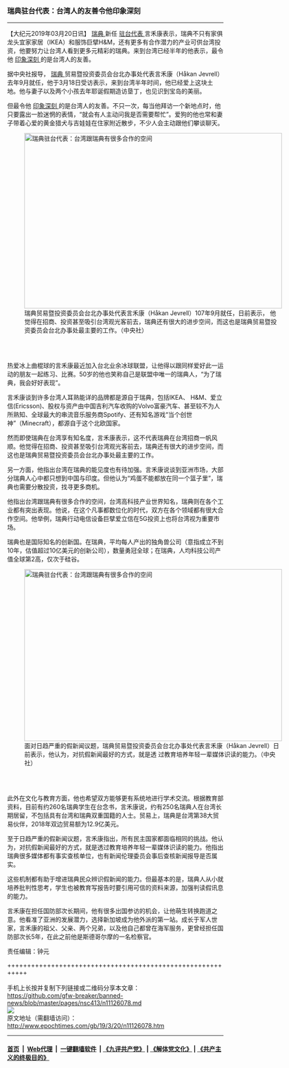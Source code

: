 ### 瑞典驻台代表：台湾人的友善令他印象深刻
------------------------

<p>
 【大纪元2019年03月20日讯】
 <a href="http://www.epochtimes.com/gb/tag/%E7%91%9E%E5%85%B8.html">
  瑞典
 </a>
 新任
 <a href="http://www.epochtimes.com/gb/tag/%E9%A9%BB%E5%8F%B0%E4%BB%A3%E8%A1%A8.html">
  驻台代表
 </a>
 言禾康表示，瑞典不只有家俱龙头宜家家居（IKEA）和服饰巨擘H&amp;M，还有更多有合作潜力的产业可供台湾投资，他要努力让台湾人看到更多元精彩的瑞典。来到台湾已经半年的他表示，最令他
 <a href="http://www.epochtimes.com/gb/tag/%E5%8D%B0%E8%B1%A1%E6%B7%B1%E5%88%BB.html">
  印象深刻
 </a>
 的是台湾人的友善。
</p>
<p>
 据中央社报导，
 <a href="http://www.epochtimes.com/gb/tag/%E7%91%9E%E5%85%B8.html">
  瑞典
 </a>
 贸易暨投资委员会台北办事处代表言禾康（Håkan Jevrell）去年9月就任，他于3月18日受访表示，来到台湾半年时间，他已经爱上这块土地。他与妻子以及两个小孩去年耶诞假期造访垦丁，也见识到宝岛的美丽。
</p>
<p>
 但最令他
 <a href="http://www.epochtimes.com/gb/tag/%E5%8D%B0%E8%B1%A1%E6%B7%B1%E5%88%BB.html">
  印象深刻
 </a>
 的是台湾人的友善。不只一次，每当他拜访一个新地点时，他只要露出一脸迷惘的表情，“就会有人主动问我是否需要帮忙”。爱狗的他也常和妻子带着心爱的黄金猎犬与吉娃娃在住家附近散步，不少人会主动跟他们攀谈聊天。
</p>
<p>
</p>
<figure class="wp-caption aligncenter" id="attachment_11126551" style="width: 600px">
 <a href="http://i.epochtimes.com/assets/uploads/2019/03/1903200410242378.jpg">
  <img alt="瑞典驻台代表：台湾跟瑞典有很多合作的空间" class="size-large wp-image-11126551" height="408" src="http://i.epochtimes.com/assets/uploads/2019/03/1903200410242378-600x408.jpg" title="瑞典驻台代表：台湾跟瑞典有很多合作的空间" width="600"/>
 </a>
 <br/><figcaption class="wp-caption-text">
  瑞典贸易暨投资委员会台北办事处代表言禾康（Håkan Jevrell）107年9月就任，日前表示， 他觉得在招商、投资甚至吸引台湾观光客前去，瑞典还有很大的进步空间，而这也是瑞典贸易暨投资委员会台北办事处最主要的工作。（中央社）
 </figcaption><br/>
</figure><br/>
<p>
 热爱冰上曲棍球的言禾康最近加入台北业余冰球联盟，让他得以跟同样爱好此一运动的朋友一起练习、比赛。50岁的他也笑称自己是联盟中唯一的瑞典人，“为了瑞典，我会好好表现”。
</p>
<p>
 言禾康谈到许多台湾人耳熟能详的品牌都是源自于瑞典，包括IKEA、 H&amp;M、爱立信(Ericsson)、股权与资产由中国吉利汽车收购的Volvo富豪汽车、甚至较不为人所熟知、全球最大的串流音乐服务商Spotify、还有知名游戏“当个创世神”（Minecraft），都源自于这个北欧国家。
</p>
<p>
 然而即使瑞典在台湾享有知名度，言禾康表示，这不代表瑞典在台湾招商一帆风顺。他觉得在招商、投资甚至吸引台湾观光客前去，瑞典还有很大的进步空间，而这也是瑞典贸易暨投资委员会台北办事处最主要的工作。
</p>
<p>
 另一方面，他指出台湾在瑞典的能见度也有待加强。言禾康说谈到亚洲市场，大部分瑞典人心中都只想到中国与印度。但他认为“鸡蛋不能都放在同一个篮子里”，瑞典也需要分散投资，找寻更多商机。
</p>
<p>
 他指出台湾跟瑞典有很多合作的空间，台湾高科技产业世界知名，瑞典则在各个工业都有突出表现。他说，在这个凡事都数位化的时代，双方在各个领域都有很大合作空间。他举例，瑞典行动电信设备巨擘爱立信在5G投资上也将台湾视为重要市场。
</p>
<p>
 瑞典也是国际知名的创新国。在瑞典，平均每人产出的独角兽公司（意指成立不到10年，估值超过10亿美元的创新公司），数量勇冠全球；在瑞典，人均科技公司产值全球第2高，仅次于硅谷。
</p>
<figure class="wp-caption aligncenter" id="attachment_11126552" style="width: 600px">
 <a href="http://i.epochtimes.com/assets/uploads/2019/03/1903200411052378.jpg">
  <img alt="瑞典驻台代表：台湾跟瑞典有很多合作的空间" class="size-large wp-image-11126552" height="400" src="http://i.epochtimes.com/assets/uploads/2019/03/1903200411052378-600x400.jpg" title="瑞典驻台代表：台湾跟瑞典有很多合作的空间" width="600"/>
 </a>
 <br/><figcaption class="wp-caption-text">
  面对日趋严重的假新闻议题，瑞典贸易暨投资委员会台北办事处代表言禾康（Håkan Jevrell）日前表示，他认为，对抗假新闻最好的方式，就是透 过教育培养年轻一辈媒体识读的能力。（中央社）
 </figcaption><br/>
</figure><br/>
<p>
 此外在文化与教育方面，他也希望双方能够更有系统地进行学术交流。根据教育部资料，目前有约260名瑞典学生在台念书，言禾康说，约有250名瑞典人在台湾长期居留，不包括具有台湾和瑞典双重国籍的人士。贸易上，瑞典是台湾第38大贸易伙伴，2018年双边贸易额为12.9亿美元。
</p>
<p>
 至于日趋严重的假新闻议题，言禾康指出，所有民主国家都面临相同的挑战。他认为，对抗假新闻最好的方式，就是透过教育培养年轻一辈媒体识读的能力。他指出瑞典很多媒体都有事实查核单位，也有新闻伦理委员会事后查核新闻报导是否属实。
</p>
<p>
 这些机制都有助于增进瑞典民众辨识假新闻的能力。但最基本的是，瑞典人从小就培养批判性思考，学生也被教育写报告时要引用可信的资料来源，加强判读假讯息的能力。
</p>
<p>
 言禾康在担任国防部次长期间，他有很多出国参访的机会，让他萌生转换跑道之意。他看准了亚洲的发展潜力，选择新加坡成为他外派的第一站。成长于军人世家，言禾康的祖父、父亲、两个兄弟，以及他自己都曾在海军服务，更曾经担任国防部次长5年，在此之前他是斯德哥尔摩的一名检察官。
</p>
<p>
 责任编辑：钟元
</p>

+++++++++++++++++++++++++++++++++++++++++++++++++++++++++++<br/><br/>
手机上长按并复制下列链接或二维码分享本文章：<br/>
https://github.com/gfw-breaker/banned-news/blob/master/pages/nsc413/n11126078.md <br/>
<a href='https://github.com/gfw-breaker/banned-news/blob/master/pages/nsc413/n11126078.md'><img src='https://github.com/gfw-breaker/banned-news/blob/master/pages/nsc413/n11126078.md.png'/></a> <br/>
原文地址（需翻墙访问）：http://www.epochtimes.com/gb/19/3/20/n11126078.htm


------------------------
#### [首页](https://github.com/gfw-breaker/banned-news/blob/master/README.md) &nbsp;|&nbsp; [Web代理](https://github.com/labour-camp/helloworld) &nbsp;|&nbsp; [一键翻墙软件](https://github.com/gfw-breaker/nogfw/blob/master/README.md) &nbsp;| [《九评共产党》](https://github.com/gfw-breaker/9ping.md/blob/master/README.md#九评之一评共产党是什么) | [《解体党文化》](https://github.com/gfw-breaker/jtdwh.md/blob/master/README.md) | [《共产主义的终极目的》](https://github.com/gfw-breaker/gczydzjmd.md/blob/master/README.md)

